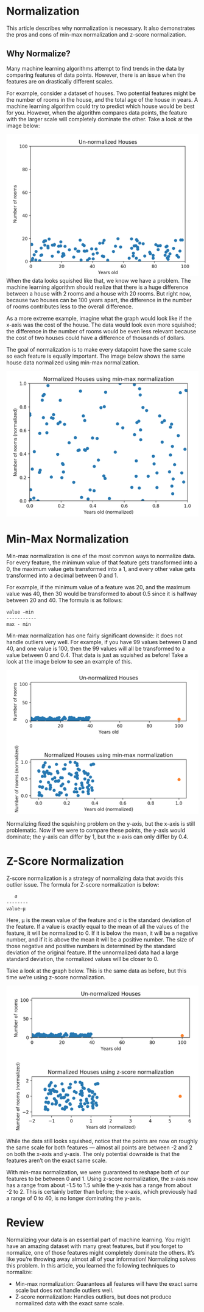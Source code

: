 # Normalization

This article describes why normalization is necessary. It also demonstrates the pros and cons of min-max normalization and z-score normalization.

## Why Normalize?
Many machine learning algorithms attempt to find trends in the data by comparing features of data points. However, there is an issue when the features are on drastically different scales.

For example, consider a dataset of houses. Two potential features might be the number of rooms in the house, and the total age of the house in years. A machine learning algorithm could try to predict which house would be best for you. However, when the algorithm compares data points, the feature with the larger scale will completely dominate the other. Take a look at the image below:

![un-normalised houses](./img/un-normalized_houses.png)
When the data looks squished like that, we know we have a problem. The machine learning algorithm should realize that there is a huge difference between a house with 2 rooms and a house with 20 rooms. But right now, because two houses can be 100 years apart, the difference in the number of rooms contributes less to the overall difference.

As a more extreme example, imagine what the graph would look like if the x-axis was the cost of the house. The data would look even more squished; the difference in the number of rooms would be even less relevant because the cost of two houses could have a difference of thousands of dollars.

The goal of normalization is to make every datapoint have the same scale so each feature is equally important. The image below shows the same house data normalized using min-max normalization.

![normalised houses](./img/normalised_houses.png)

# Min-Max Normalization
Min-max normalization is one of the most common ways to normalize data. For every feature, the minimum value of that feature gets transformed into a 0, the maximum value gets transformed into a 1, and every other value gets transformed into a decimal between 0 and 1.

For example, if the minimum value of a feature was 20, and the maximum value was 40, then 30 would be transformed to about 0.5 since it is halfway between 20 and 40. The formula is as follows:
```
value −min
-----------
max - min
```
Min-max normalization has one fairly significant downside: it does not handle outliers very well. For example, if you have 99 values between 0 and 40, and one value is 100, then the 99 values will all be transformed to a value between 0 and 0.4. That data is just as squished as before! Take a look at the image below to see an example of this.

![squish](./img/normalised_Squish.png)

Normalizing fixed the squishing problem on the y-axis, but the x-axis is still problematic. Now if we were to compare these points, the y-axis would dominate; the y-axis can differ by 1, but the x-axis can only differ by 0.4.

# Z-Score Normalization

Z-score normalization is a strategy of normalizing data that avoids this outlier issue. The formula for Z-score normalization is below:
```
   σ
--------
value−μ​
```
Here, μ is the mean value of the feature and σ is the standard deviation of the feature. If a value is exactly equal to the mean of all the values of the feature, it will be normalized to 0. If it is below the mean, it will be a negative number, and if it is above the mean it will be a positive number. The size of those negative and positive numbers is determined by the standard deviation of the original feature. If the unnormalized data had a large standard deviation, the normalized values will be closer to 0.

Take a look at the graph below. This is the same data as before, but this time we’re using z-score normalization.

![z score](./img/zScoreNormalisation.png)

While the data still looks squished, notice that the points are now on roughly the same scale for both features — almost all points are between -2 and 2 on both the x-axis and y-axis. The only potential downside is that the features aren’t on the exact same scale.

With min-max normalization, we were guaranteed to reshape both of our features to be between 0 and 1. Using z-score normalization, the x-axis now has a range from about -1.5 to 1.5 while the y-axis has a range from about -2 to 2. This is certainly better than before; the x-axis, which previously had a range of 0 to 40, is no longer dominating the y-axis.

# Review
Normalizing your data is an essential part of machine learning. You might have an amazing dataset with many great features, but if you forget to normalize, one of those features might completely dominate the others. It’s like you’re throwing away almost all of your information! Normalizing solves this problem. In this article, you learned the following techniques to normalize:

* Min-max normalization: Guarantees all features will have the exact same scale but does not handle outliers well.
* Z-score normalization: Handles outliers, but does not produce normalized data with the exact same scale.
